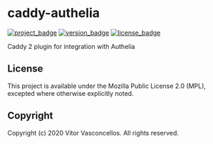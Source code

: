 # caddy-authelia

[![project_badge](https://img.shields.io/badge/HeavenVolkoff/caddy2--authelia-black.svg?style=for-the-badge&logo=github "Project Badge")](https://github.com/HeavenVolkoff/caddy-authelia)
[![version_badge](https://img.shields.io/github/tag/HeavenVolkoff/caddy-authelia.svg?label=version&style=for-the-badge "Version Badge")](https://github.com/HeavenVolkoff/caddy-authelia/releases/latest)
[![license_badge](https://img.shields.io/github/license/HeavenVolkoff/caddy-authelia.svg?style=for-the-badge "License Badge")](https://www.mozilla.org/en-US/MPL/2.0/)

Caddy 2 plugin for integration with Authelia

## License
This project is available under the Mozilla Public License 2.0 (MPL),
excepted where otherwise explicitly noted.

## Copyright
Copyright (c) 2020 Vítor Vasconcellos. All rights reserved.